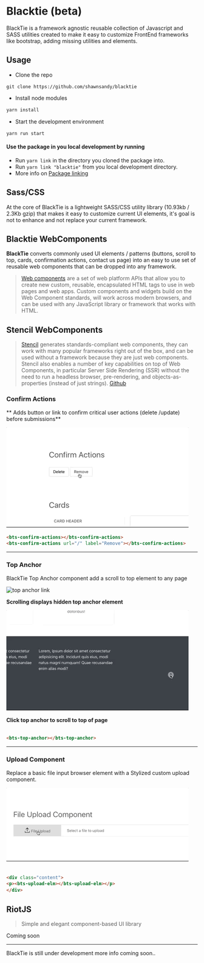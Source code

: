# Blacktie (beta)

 BlackTie is a framework agnostic reusable collection of Javascript and SASS utilities created to make it easy to customize FrontEnd frameworks like bootstrap, adding missing utilities and elements.


## Usage

* Clone the repo

```
git clone https://github.com/shawnsandy/blacktie
```

* Install node modules

``` bash
yarn install
```

* Start the development environment

```
yarn run start
```

#### Use the package in you local development by running

* Run `yarn link` in the directory you cloned the package into.
* Run `yarn link "blacktie"` from you local development directory.
* More info on [Package linking](https://yarnpkg.com/lang/en/docs/cli/link/)

## Sass/CSS

At the core of BlackTie is a lightweight SASS/CSS utility library (10.93kb / 2.3Kb gzip) that makes it easy to customize current UI elements, it's goal is not to enhance and not replace your current framework.

## Blacktie WebComponents

**BlackTie** converts commonly used UI elements / patterns (buttons, scroll to top, cards, confirmation actions, contact us page) into an easy to use set of reusable web components that can be dropped into any framework.

> [Web components](https://www.webcomponents.org/introduction) are a set of web platform APIs that allow you to create new custom, reusable, encapsulated HTML tags to use in web pages and web apps. Custom components and widgets build on the Web Component standards, will work across modern browsers, and can be used with any JavaScript library or framework that works with HTML.

## Stencil WebComponents

> [Stencil](https://stenciljs.com/docs/intro) generates standards-compliant web components, they can work with many popular frameworks right out of the box, and can be used without a framework because they are just web components. Stencil also enables a number of key capabilities on top of Web Components, in particular Server Side Rendering (SSR) without the need to run a headless browser, pre-rendering, and objects-as-properties (instead of just strings). [Github](https://github.com/ionic-team/stencil)

### Confirm Actions

** Adds button or link to confirm critical user actions (delete /update) before submissions**

![Confirm Actions](/confirm-actions.gif)



``` html
<bts-confirm-actions></bts-confirm-actions>
<bts-confirm-actions url="/" label="Remove"></bts-confirm-actions>

```
_________________________________________________

### Top Anchor

BlackTie Top Anchor component add a scroll to top element to any page

![top anchor link](/bts-anchor.gif)

__Scrolling displays hidden top anchor element__

![top anchor link](/scrolling-top.gif)

__Click top anchor to scroll to top of page__

``` html

<bts-top-anchor></bts-top-anchor>

```
_____________

### Upload Component

Replace a basic file input browser element with a Stylized custom upload component.

![File Upload](bts-upload-component.gif)

``` html

<div class="content">
<p><bts-upload-elm></bts-upload-elm></p>
</div>

```

## RiotJS

> Simple and elegant component-based UI library

Coming soon
____________

BlackTie is still under development more info coming soon..
